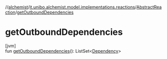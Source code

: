 //[alchemist](../../../index.md)/[it.unibo.alchemist.model.implementations.reactions](../index.md)/[AbstractReaction](index.md)/[getOutboundDependencies](get-outbound-dependencies.md)

# getOutboundDependencies

[jvm]\
fun [getOutboundDependencies](get-outbound-dependencies.md)(): ListSet<[Dependency](../../it.unibo.alchemist.model.interfaces/-dependency/index.md)>
